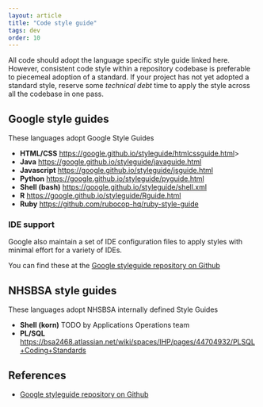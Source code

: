 ```yaml
---
layout: article
title: "Code style guide"
tags: dev
order: 10
---
```

All code should adopt the language specific style guide linked here. However, consistent code style within a repository codebase is preferable to piecemeal adoption of a standard. If your project has not yet adopted a standard style, reserve some _technical debt_ time to apply the style across all the codebase in one pass.

## Google style guides

These languages adopt Google Style Guides

* __HTML/CSS__ <https://google.github.io/styleguide/htmlcssguide.html>>
* __Java__ <https://google.github.io/styleguide/javaguide.html>
* __Javascript__ <https://google.github.io/styleguide/jsguide.html>
* __Python__ <https://google.github.io/styleguide/pyguide.html>
* __Shell (bash)__ <https://google.github.io/styleguide/shell.xml>
* __R__ <https://google.github.io/styleguide/Rguide.html>
* __Ruby__ <https://github.com/rubocop-hq/ruby-style-guide>

### IDE support

Google also maintain a set of IDE configuration files to apply styles with minimal effort for a variety of IDEs.

You can find these at the [Google styleguide repository on Github][github_google_styleguide]

## NHSBSA style guides

These languages adopt NHSBSA internally defined Style Guides

* __Shell (korn)__ TODO by Applications Operations team
* __PL/SQL__ <https://bsa2468.atlassian.net/wiki/spaces/IHP/pages/44704932/PLSQL+Coding+Standards>

## References

* [Google styleguide repository on Github][github_google_styleguide]

[github_google_styleguide]: <https://github.com/google/styleguide>
